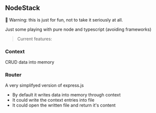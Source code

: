 ## NodeStack

🚧 Warning: this is just for fun, not to take it seriously at all. 

Just some playing with pure node and typescript (avoiding frameworks)

> Current features: 

### Context 
CRUD data into memory

### Router 
 A very simplifyed version of express.js
 - By default it writes data into memory through context
 - It could write the context entries into file
 - It could open the written file and return it's content 

